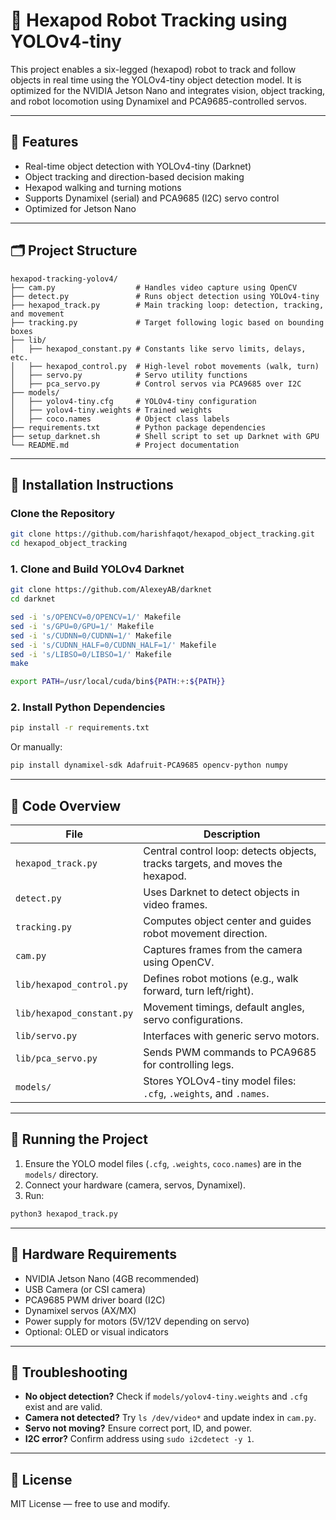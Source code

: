 # 🤖 Hexapod Robot Tracking using YOLOv4-tiny

This project enables a six-legged (hexapod) robot to track and follow objects in real time using the YOLOv4-tiny object detection model. It is optimized for the NVIDIA Jetson Nano and integrates vision, object tracking, and robot locomotion using Dynamixel and PCA9685-controlled servos.

---

## 🚀 Features

- Real-time object detection with YOLOv4-tiny (Darknet)
- Object tracking and direction-based decision making
- Hexapod walking and turning motions
- Supports Dynamixel (serial) and PCA9685 (I2C) servo control
- Optimized for Jetson Nano

---

## 🗂 Project Structure

```
hexapod-tracking-yolov4/
├── cam.py                  # Handles video capture using OpenCV
├── detect.py               # Runs object detection using YOLOv4-tiny
├── hexapod_track.py        # Main tracking loop: detection, tracking, and movement
├── tracking.py             # Target following logic based on bounding boxes
├── lib/
│   ├── hexapod_constant.py # Constants like servo limits, delays, etc.
│   ├── hexapod_control.py  # High-level robot movements (walk, turn)
│   ├── servo.py            # Servo utility functions
│   ├── pca_servo.py        # Control servos via PCA9685 over I2C
├── models/
│   ├── yolov4-tiny.cfg     # YOLOv4-tiny configuration
│   ├── yolov4-tiny.weights # Trained weights
│   ├── coco.names          # Object class labels
├── requirements.txt        # Python package dependencies
├── setup_darknet.sh        # Shell script to set up Darknet with GPU
└── README.md               # Project documentation
```

---

## 🔧 Installation Instructions

### Clone the Repository

```bash
git clone https://github.com/harishfaqot/hexapod_object_tracking.git
cd hexapod_object_tracking
```

### 1. Clone and Build YOLOv4 Darknet

```bash
git clone https://github.com/AlexeyAB/darknet
cd darknet

sed -i 's/OPENCV=0/OPENCV=1/' Makefile
sed -i 's/GPU=0/GPU=1/' Makefile
sed -i 's/CUDNN=0/CUDNN=1/' Makefile
sed -i 's/CUDNN_HALF=0/CUDNN_HALF=1/' Makefile
sed -i 's/LIBSO=0/LIBSO=1/' Makefile
make

export PATH=/usr/local/cuda/bin${PATH:+:${PATH}}
```

### 2. Install Python Dependencies

```bash
pip install -r requirements.txt
```

Or manually:

```bash
pip install dynamixel-sdk Adafruit-PCA9685 opencv-python numpy
```

---

## 🧠 Code Overview

| File | Description |
|------|-------------|
| `hexapod_track.py` | Central control loop: detects objects, tracks targets, and moves the hexapod. |
| `detect.py` | Uses Darknet to detect objects in video frames. |
| `tracking.py` | Computes object center and guides robot movement direction. |
| `cam.py` | Captures frames from the camera using OpenCV. |
| `lib/hexapod_control.py` | Defines robot motions (e.g., walk forward, turn left/right). |
| `lib/hexapod_constant.py` | Movement timings, default angles, servo configurations. |
| `lib/servo.py` | Interfaces with generic servo motors. |
| `lib/pca_servo.py` | Sends PWM commands to PCA9685 for controlling legs. |
| `models/` | Stores YOLOv4-tiny model files: `.cfg`, `.weights`, and `.names`. |

---

## 🧪 Running the Project

1. Ensure the YOLO model files (`.cfg`, `.weights`, `coco.names`) are in the `models/` directory.
2. Connect your hardware (camera, servos, Dynamixel).
3. Run:

```bash
python3 hexapod_track.py
```

---

## 🔌 Hardware Requirements

- NVIDIA Jetson Nano (4GB recommended)
- USB Camera (or CSI camera)
- PCA9685 PWM driver board (I2C)
- Dynamixel servos (AX/MX)
- Power supply for motors (5V/12V depending on servo)
- Optional: OLED or visual indicators

---

## 🐞 Troubleshooting

- **No object detection?** Check if `models/yolov4-tiny.weights` and `.cfg` exist and are valid.
- **Camera not detected?** Try `ls /dev/video*` and update index in `cam.py`.
- **Servo not moving?** Ensure correct port, ID, and power.
- **I2C error?** Confirm address using `sudo i2cdetect -y 1`.

---

## 📜 License

MIT License — free to use and modify.